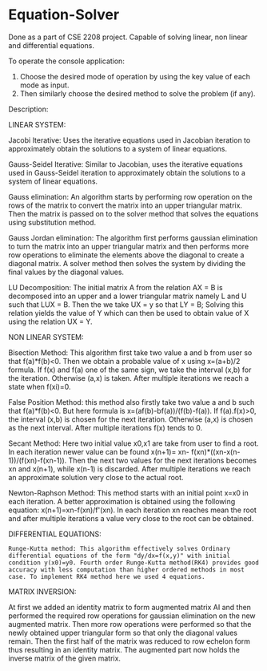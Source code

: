 # Equation-Solver
Done as a part of CSE 2208 project. Capable of solving linear, non linear and differential equations.

To operate the console application:
1. Choose the desired mode of operation by using the key value of each mode as input.
2. Then similarly choose the desired method to solve the problem (if any).

Description:

LINEAR SYSTEM:

   Jacobi Iterative:  Uses the iterative equations used in Jacobian iteration to approximately obtain the solutions to a system of linear equations.

   Gauss-Seidel Iterative: Similar to Jacobian, uses the iterative equations used in Gauss-Seidel iteration to approximately obtain the solutions to a system of linear equations.
 
   Gauss elimination: An algorithm starts by performing row operation on the rows of the matrix to convert the matrix into an upper triangular matrix. Then the matrix is passed on to the solver method that solves the equations using substitution method.

   Gauss Jordan elimination: The algorithm first performs gaussian elimination to turn the matrix into an upper triangular matrix and then performs more row operations to eliminate the elements above the diagonal to create a diagonal matrix. A solver method then solves the system by dividing the final values by the diagonal values.

   LU Decomposition:  The initial matrix A from the relation AX = B is decomposed into an upper and a lower triangular matrix namely L and U such that LUX = B. Then the we take UX = y so that LY = B; Solving this relation yields the value of Y which can then be used to obtain value of X using the relation UX = Y.

NON LINEAR SYSTEM:

   Bisection Method: This algorithm first take two value a and b from user so that f(a)*f(b)<0. Then we obtain a probable value  of x using x=(a+b)/2 formula. If f(x) and f(a) one of the same sign, we take the interval (x,b) for the iteration. Otherwise (a,x) is taken. After multiple iterations we reach a state when f(xi)=0.
   
   False Position Method: this method also firstly take two value a and b such that f(a)*f(b)<0. But here formula is x=(af(b)-bf(a))/(f(b)-f(a)). If f(a).f(x)>0, the interval (x,b) is chosen for the next iteration. Otherwise (a,x) is chosen as the next interval. After multiple iterations f(x) tends to 0.

   Secant Method: Here two initial value x0,x1 are take from user to find a root. In each iteration newer value can be found x(n+1)= xn- f(xn)*((xn-x(n-1))/(f(xn)-f(xn-1)). Then the next two values for the next iterations becomes xn and x(n+1), while x(n-1) is discarded. After multiple iterations we reach an approximate solution  very close to the actual root.

   Newton-Raphson Method: This method starts with an initial point x=x0 in each iteration. A better approximation is obtained using the following equation: x(n+1)=xn-f(xn)/f'(xn). In each iteration xn reaches mean the root and after multiple iterations a value very close to the root can be obtained.


 DIFFERENTIAL EQUATIONS:

    Runge-Kutta method: This algorithm effectively solves Ordinary differential equations of the form "dy/dx=f(x,y)" with initial condition y(x0)=y0. Fourth order Runge-Kutta method(RK4) provides good accuracy with less computation than higher ordered methods in most case. To implement RK4 method here we used 4 equations.

MATRIX INVERSION:
    
  At first we added an identity matrix to form augmented matrix AI and then performed the required row operations for gaussian elimination on the new augmented matrix. Then more row operations were performed so that the newly obtained upper triangular form so that only the diagonal values remain. Then the first half of the matrix was reduced to row echelon form thus resulting in an identity matrix. The augmented part now holds the inverse matrix of the given matrix.
